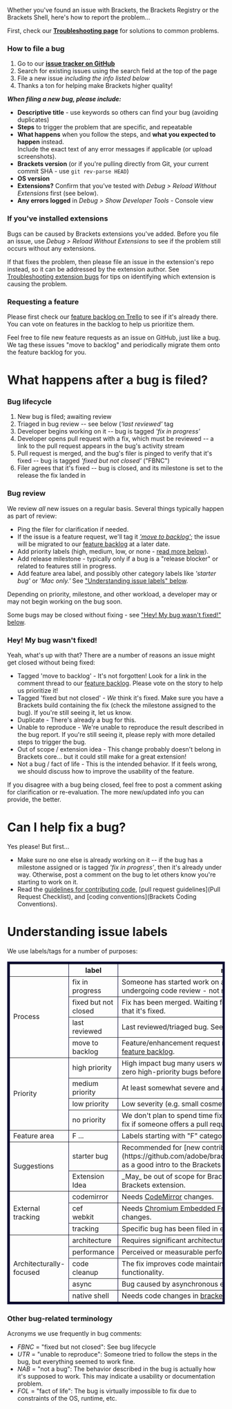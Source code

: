 Whether you've found an issue with Brackets, the Brackets Registry or the Brackets Shell, here's how to report the problem...

First, check our **[Troubleshooting page](https://github.com/adobe/brackets/wiki/Troubleshooting)** for solutions to common problems.

### How to file a bug

1. Go to our **[issue tracker on GitHub](https://github.com/adobe/brackets/issues)**
2. Search for existing issues using the search field at the top of the page
3. File a new issue _including the info listed below_
4. Thanks a ton for helping make Brackets higher quality!

_**When filing a new bug, please include:**_

* **Descriptive title** - use keywords so others can find your bug (avoiding duplicates)
* **Steps** to trigger the problem that are specific, and repeatable
* **What happens** when you follow the steps, and **what you expected to happen** instead.<br>Include the exact text of any error messages if applicable (or upload screenshots).
* **Brackets version** (or if you're pulling directly from Git, your current commit SHA - use `git rev-parse HEAD`)
* **OS version**
* **Extensions?** Confirm that you've tested with _Debug > Reload Without Extensions_ first (see below).
* **Any errors logged** in _Debug > Show Developer Tools_ - Console view

### If you've installed extensions

Bugs can be caused by Brackets extensions you've added. Before you file an issue, use _Debug > Reload Without Extensions_ to see if the problem still occurs without any extensions.

If that fixes the problem, then please file an issue in the extension's repo instead, so it can be addressed by the extension author.  See [Troubleshooting extension bugs](https://github.com/adobe/brackets/wiki/Troubleshooting#wiki-disable-all-extensions) for tips on identifying which extension is causing the problem.

### Requesting a feature

Please first check our [feature backlog on Trello](http://bit.ly/BracketsBacklog) to see if it's already there. You can vote on features in the backlog to help us prioritize them.

Feel free to file new feature requests as an issue on GitHub, just like a bug. We tag these issues "move to backlog" and periodically migrate them onto the feature backlog for you.


# What happens after a bug is filed?

### Bug lifecycle

1. New bug is filed; awaiting review
2. Triaged in bug review -- see below (_'last reviewed'_ tag
3. Developer begins working on it -- bug is tagged _'fix in progress'_
4. Developer opens pull request with a fix, which must be reviewed -- a link to the pull request appears in the bug's activity stream
5. Pull request is merged, and the bug's filer is pinged to verify that it's fixed -- bug is tagged _'fixed but not closed'_ ("FBNC")
6. Filer agrees that it's fixed -- bug is closed, and its milestone is set to the release the fix landed in

### Bug review

We review _all_ new issues on a regular basis. Several things typically happen as part of review:

* Ping the filer for clarification if needed.
* If the issue is a feature request, we'll tag it [_'move to backlog'_](https://github.com/adobe/brackets/issues?labels=move+to+backlog&state=open); the issue will be migrated to our [feature backlog](http://bit.ly/BracketsBacklog) at a later date.
* Add priority labels (high, medium, low, or none - [read more below](#wiki-bug-priority)).
* Add release milestone - typically only if a bug is a "release blocker" or related to features still in progress.
* Add feature area label, and possibly other category labels like _'starter bug'_ or _'Mac only.'_ See ["Understanding issue labels" below](#understanding-issue-labels).

Depending on priority, milestone, and other workload, a developer may or may not begin working on the bug soon.

Some bugs may be closed without fixing - see ["Hey! My bug wasn't fixed!" below](#hey-my-bug-wasnt-fixed).

### Hey! My bug wasn't fixed!

Yeah, what's up with that? There are a number of reasons an issue might get closed without being fixed:

* Tagged 'move to backlog' - It's not forgotten! Look for a link in the comment thread to our [feature backlog](http://bit.ly/BracketsBacklog). Please vote on the story to help us prioritize it!
* Tagged 'fixed but not closed' - _We_ think it's fixed. Make sure you have a Brackets build containing the fix (check the milestone assigned to the bug). If you're still seeing it, let us know.
* Duplicate - There's already a bug for this.
* Unable to reproduce - We're unable to reproduce the result described in the bug report. If you're still seeing it, please reply with more detailed steps to trigger the bug.
* Out of scope / extension idea - This change probably doesn't belong in Brackets core... but it could still make for a great extension!
* Not a bug / fact of life - This is the intended behavior. If it feels wrong, we should discuss how to improve the usability of the feature.

If you disagree with a bug being closed, feel free to post a comment asking for clarification or re-evaluation. The more new/updated info you can provide, the better.


# Can I help fix a bug?

Yes please! But first...

* Make sure no one else is already working on it -- if the bug has a milestone assigned or is tagged _'fix in progress'_, then it's already under way. Otherwise, post a comment on the bug to let others know you're starting to work on it.
* Read the [guidelines for contributing code](https://github.com/adobe/brackets/blob/master/CONTRIBUTING.md#contributing-code), [pull request guidelines](Pull Request Checklist), and [coding conventions](Brackets Coding Conventions).


# Understanding issue labels

We use labels/tags for a number of purposes:

<table width=90% border="5" cellpadding="1" bordercolor="#000033">
  <tr>
    <th width=15% scope="col"></th>
    <th width=15% scope="col">label</th>
    <th width=60% scope="col">meaning</th>
  </tr>
  <tr>
    <td rowspan="4">Process </td>
    <td>fix in progress</td>
    <td>Someone has started work on a fix (or the fix is ready but still undergoing code review - not merged yet).</td>
  </tr>
  <tr>
    <td>fixed but not closed</td>
    <td>Fix has been merged. Waiting for the original bug reporter to verify that it's fixed.</td>
  </tr>
  <tr>
    <td>last reviewed</td>
    <td>Last reviewed/triaged bug. See <a href="#bug-review">"Bug review" above</a>.</td>
  </tr>
  <tr>
    <td>move to backlog</td>
    <td>Feature/enhancement request rather than a bug. Will be moved to the <a href="http://bit.ly/BracketsBacklog">feature backlog</a>.</td>
  </tr>
  <tr>
    <td rowspan="4">Priority <a name="bug-priority"></a></td>
    <td>high priority</td>
    <td>High impact bug many users will hit (e.g. crash/data loss). We aim for zero high-priority bugs before each release.</td>
  </tr>
  <tr>
    <td>medium priority</td>
    <td>At least somewhat severe and a significant number of users will hit.</td>
  </tr>
  <tr>
    <td>low priority</td>
    <td>Low severity (e.g. small cosmetic issue) and/or few users will hit.</td>
  </tr>
  <tr>
    <td>no priority</td>
    <td>We don't plan to  spend time fixing the bug - but we would accept a fix if someone offers a pull request.</td>
  </tr>
  <tr>
    <td>Feature area </td>
    <td>F ...</td>
    <td>Labels starting with "F" categorize bugs by feature area.</td>
  </tr>
  <tr>
    <td rowspan="2">Suggestions </td>
    <td>starter bug</td>
    <td>Recommended for [new contributors](https://github.com/adobe/brackets/blob/master/CONTRIBUTING.md) as a good intro to the Brackets source code.</td>
  </tr>
  <tr>
    <td>Extension Idea</td>
    <td>_May_ be out of scope for Brackets core, but is a great idea for a Brackets extension.</td>
  </tr>
  <tr>
    <td rowspan="3">External tracking </td>
    <td>codemirror</td>
    <td>Needs <a href="https://github.com/marijnh/CodeMirror">CodeMirror</a> changes.</td>
  </tr>
  <tr>
    <td>cef<br>webkit</td>
    <td>Needs <a href="https://code.google.com/p/chromiumembedded/">Chromium Embedded Framework</a> or WebKit/Chromium changes.</td>
  </tr>
  <tr>
    <td>tracking</td>
    <td>Specific bug has been filed in external project - waiting on a fix.</td>
  </tr>
  <tr>
    <td rowspan="5">Architecturally-focused</td>
    <td>architecture</td>
    <td>Requires significant architectural changes - needs longer discussion.</td>
  </tr>
  <tr>
    <td>performance</td>
    <td>Perceived or measurable performance issue.</td>
  </tr>
  <tr>
    <td>code cleanup</td>
    <td>The fix improves code maintainability without changing Brackets's functionality.</td>
  </tr>
  <tr>
    <td>async</td>
    <td>Bug caused by asynchronous execution / race condition</td>
  </tr>
  <tr>
    <td>native shell</td>
    <td>Needs code changes in <a href="https://github.com/adobe/brackets-shell">brackets-shell</a>, our desktop native wrapper</td>
  </tr>
</table>

### Other bug-related terminology

Acronyms we use frequently in bug comments:

* _FBNC_ = "fixed but not closed": See bug lifecycle
* _UTR_ = "unable to reproduce": Someone tried to follow the steps in the bug, but everything seemed to work fine.
* _NAB_ = "not a bug": The behavior described in the bug is actually how it's supposed to work. This may indicate a usability or documentation problem.
* _FOL_ = "fact of life": The bug is virtually impossible to fix due to constraints of the OS, runtime, etc.